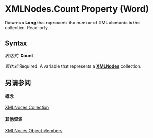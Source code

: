 
# XMLNodes.Count Property (Word)

Returns a  **Long** that represents the number of XML elements in the collection. Read-only.


## Syntax

 _表达式_. **Count**

 _表达式_ Required. A variable that represents a **[XMLNodes](c29850f2-8db2-aef6-57ee-fed1b625616c.md)** collection.


## 另请参阅


#### 概念


[XMLNodes Collection](c29850f2-8db2-aef6-57ee-fed1b625616c.md)
#### 其他资源


[XMLNodes Object Members](http://msdn.microsoft.com/library/addbb160-42f1-9e37-d280-d4ff4279fb8d%28Office.15%29.aspx)